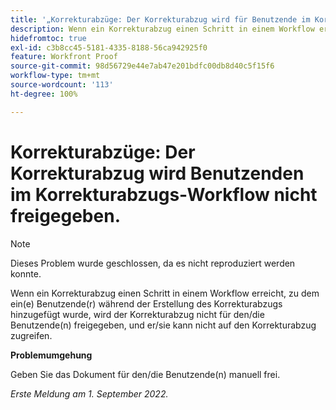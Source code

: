 ```yaml
---
title: '„Korrekturabzüge: Der Korrekturabzug wird für Benutzende im Korrekturabzugs-Workflow nicht freigegeben.“'
description: Wenn ein Korrekturabzug einen Schritt in einem Workflow erreicht, zu dem Benutzende während der Erstellung des Korrekturabzugs hinzugefügt wurden, wird der Korrekturabzug nicht für diese Benutzenden freigegeben, und sie können nicht auf den Korrekturabzug zugreifen.
hidefromtoc: true
exl-id: c3b8cc45-5181-4335-8188-56ca942925f0
feature: Workfront Proof
source-git-commit: 98d56729e44e7ab47e201bdfc00db8d40c5f15f6
workflow-type: tm+mt
source-wordcount: '113'
ht-degree: 100%

---
```


# Korrekturabzüge: Der Korrekturabzug wird Benutzenden im Korrekturabzugs-Workflow nicht freigegeben.

<!--This issue is on the WF and WFP TOCs-->
<!--Requested article-->

>[!NOTE]
>
>Dieses Problem wurde geschlossen, da es nicht reproduziert werden konnte.

Wenn ein Korrekturabzug einen Schritt in einem Workflow erreicht, zu dem ein(e) Benutzende(r) während der Erstellung des Korrekturabzugs hinzugefügt wurde, wird der Korrekturabzug nicht für den/die Benutzende(n) freigegeben, und er/sie kann nicht auf den Korrekturabzug zugreifen.

**Problemumgehung**

Geben Sie das Dokument für den/die Benutzende(n) manuell frei.

_Erste Meldung am 1. September 2022._
